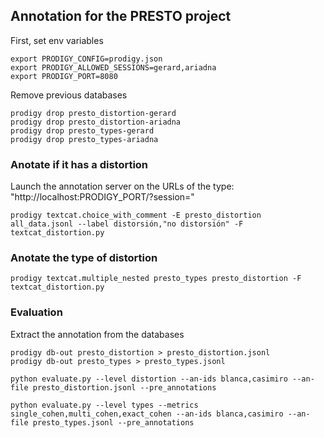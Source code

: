 
## Annotation for the PRESTO project

First, set env variables

```
export PRODIGY_CONFIG=prodigy.json
export PRODIGY_ALLOWED_SESSIONS=gerard,ariadna
export PRODIGY_PORT=8080
```

Remove previous databases 

```
prodigy drop presto_distortion-gerard
prodigy drop presto_distortion-ariadna
prodigy drop presto_types-gerard
prodigy drop presto_types-ariadna
```
### Anotate if it has a distortion
Launch the annotation server on the URLs of the type: "http://localhost:PRODIGY_PORT/?session=<username>"
```
prodigy textcat.choice_with_comment -E presto_distortion all_data.jsonl --label distorsión,"no distorsión" -F textcat_distortion.py
```
### Anotate the type of distortion

```
prodigy textcat.multiple_nested presto_types presto_distortion -F textcat_distortion.py
```

### Evaluation
Extract the annotation from the databases

```
prodigy db-out presto_distortion > presto_distortion.jsonl
prodigy db-out presto_types > presto_types.jsonl
```

```
python evaluate.py --level distortion --an-ids blanca,casimiro --an-file presto_distortion.jsonl --pre_annotations

python evaluate.py --level types --metrics single_cohen,multi_cohen,exact_cohen --an-ids blanca,casimiro --an-file presto_types.jsonl --pre_annotations
```